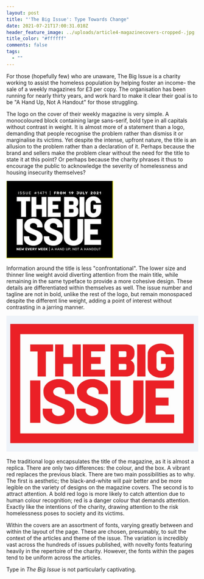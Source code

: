 ```yaml
---
layout: post
title: "'The Big Issue': Type Towards Change"
date: 2021-07-21T17:00:31.010Z
header_feature_image: ../uploads/article4-magazinecovers-cropped-.jpg
title_color: "#ffffff"
comments: false
tags:
  - ""
---
```

For those (hopefully few) who are unaware, The Big Issue is a charity working to assist the homeless population by helping foster an income- the sale of a weekly magazines for £3 per copy. The organisation has been running for nearly thirty years, and work hard to make it clear their goal is to be "A Hand Up, Not A Handout" for those struggling.

The logo on the cover of their weekly magazine is very simple. A monocoloured block containing large sans-serif, bold type in all capitals without contrast in weight. It is almost more of a statement than a logo, demanding that people recognise the problem rather than dismiss it or marginalise its victims. Yet despite the intense, upfront nature, the title is an allusion to the problem rather than a declaration of it. Perhaps because the brand and sellers make the problem clear without the need for the title to state it at this point? Or perhaps because the charity phrases it thus to encourage the public to acknowledge the severity of homelessness and housing insecurity themselves?

![](../uploads/article4-magazinelogo.jpg)

Information around the title is less "confrontational". The lower size and thinner line weight avoid diverting attention from the main title, while remaining in the same typeface to provide a more cohesive design. These details are differentiated within themselves as well. The issue number and tagline are not in bold, unlike the rest of the logo, but remain monospaced despite the different line weight, adding a point of interest without contrasting in a jarring manner.

![](../uploads/article4-redlogo.jpg)

The traditional logo encapsulates the title of the magazine, as it is almost a replica. There are only two differences: the colour, and the box. A vibrant red replaces the previous black. There are two main possibilities as to why. The first is aesthetic; the black-and-white will pair better and be more legible on the variety of designs on the magazine covers. The second is to attract attention. A bold red logo is more likely to catch attention due to human colour recognition; red is a danger colour that demands attention. Exactly like the intentions of the charity, drawing attention to the risk homelessness poses to society and its victims.

Within the covers are an assortment of fonts, varying greatly between and within the layout of the page. These are chosen, presumably, to suit the context of the articles and theme of the issue. The variation is incredibly vast across the hundreds of issues published, with novelty fonts featuring heavily in the repertoire of the charity. However, the fonts within the pages tend to be uniform across the articles. 

Type in *The Big Issue* is not particularly captivating.